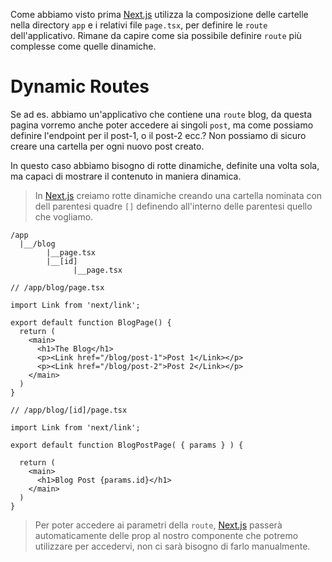 Come abbiamo visto prima [Next.js](Next.js) utilizza la composizione delle cartelle nella directory `app` e i relativi file `page.tsx`, per definire le `route` dell'applicativo.
Rimane da capire come sia possibile definire `route` più complesse come quelle dinamiche.

# Dynamic Routes

Se ad es. abbiamo un'applicativo che contiene una `route` blog, da questa pagina vorremo anche poter accedere ai singoli `post`, ma come possiamo definire l'endpoint per il post-1, o il post-2 ecc.? Non possiamo di sicuro creare una cartella per ogni nuovo post creato.

In questo caso abbiamo bisogno di rotte dinamiche, definite una volta sola, ma capaci di mostrare il contenuto in maniera dinamica.

>In [Next.js](Next.js) creiamo rotte dinamiche creando una cartella nominata con dell parentesi quadre `[]` definendo all'interno delle parentesi quello che vogliamo.

```
/app
  |__/blog
        |__page.tsx
        |__[id]
              |__page.tsx
```

```tsx
// /app/blog/page.tsx

import Link from 'next/link';

export default function BlogPage() {
  return (
    <main>
      <h1>The Blog</h1>
      <p><Link href="/blog/post-1">Post 1</Link></p>
      <p><Link href="/blog/post-2">Post 2</Link></p>
    </main>
  )
}
```

```tsx
// /app/blog/[id]/page.tsx

import Link from 'next/link';

export default function BlogPostPage( { params } ) {
  
  return (
    <main>
      <h1>Blog Post {params.id}</h1>
    </main>
  )
}
```

>Per poter accedere ai parametri della `route`, [Next.js](Next.js) passerà automaticamente delle prop al nostro componente che potremo utilizzare per accedervi, non ci sarà bisogno di farlo manualmente.